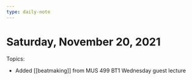 ```yaml
---
type: daily-note
---
```


# Saturday, November 20, 2021

Topics:

- Added [[beatmaking]] from MUS 499 BT1 Wednesday guest lecture
